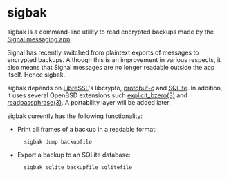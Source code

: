 sigbak
======

sigbak is a command-line utility to read encrypted backups made by the [Signal
messaging app][1].

Signal has recently switched from plaintext exports of messages to encrypted
backups. Although this is an improvement in various respects, it also means
that Signal messages are no longer readable outside the app itself. Hence
sigbak.

sigbak depends on [LibreSSL][2]'s libcrypto, [protobuf-c][3] and [SQLite][4].
In addition, it uses several OpenBSD extensions such [explicit\_bzero(3)][5]
and [readpassphrase(3)][6]. A portability layer will be added later.

sigbak currently has the following functionality:

* Print all frames of a backup in a readable format:

    	sigbak dump backupfile

* Export a backup to an SQLite database:

    	sigbak sqlite backupfile sqlitefile

[1]: https://www.signal.org/
[2]: https://www.libressl.org/
[3]: https://github.com/protobuf-c/protobuf-c
[4]: https://www.sqlite.org/
[5]: https://man.openbsd.org/explicit_bzero
[6]: https://man.openbsd.org/readpassphrase
